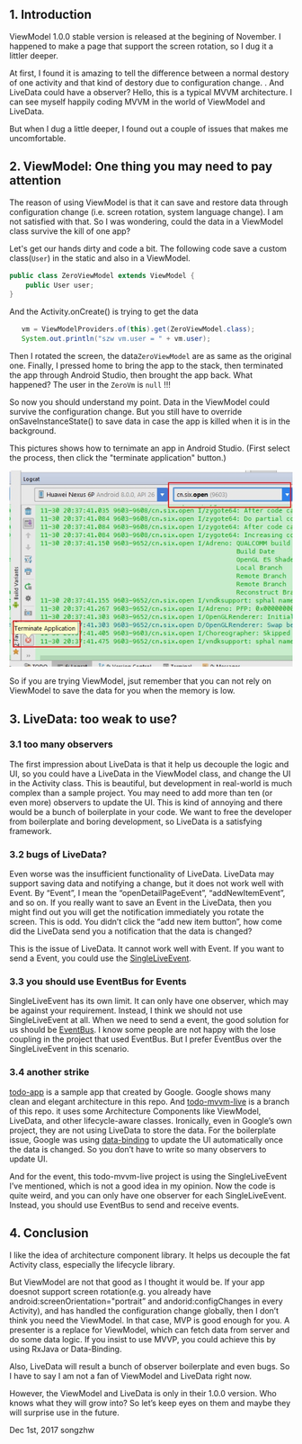 ## 1. Introduction
ViewModel 1.0.0 stable version is released at the begining of November. I happened to make a page that support the screen rotation, so I dug it a littler deeper.

At first, I found it is amazing to tell the difference between a normal destory of one activity and that kind of
destory due to configuration change. . And LiveData could have a observer? Hello, this is a typical MVVM architecture. I can see myself happily coding MVVM in the world of ViewModel and LiveData.

But when I dug a little deeper, I found out a couple of issues that makes me uncomfortable.

## 2. ViewModel: One thing you may need to pay attention
The reason of using ViewModel is that it can save and restore data through configuration change (i.e. screen rotation, system language change). I am not satisfied with that. So I was wondering, could the data in a ViewModel class survive the kill of one app?

Let's get our hands dirty and code a bit. The following code save a custom class(`User`) in the static and also in a ViewModel.

```java
public class ZeroViewModel extends ViewModel {
    public User user;
}
```

And the Activity.onCreate() is trying to get the data

```java
   vm = ViewModelProviders.of(this).get(ZeroViewModel.class);
   System.out.println("szw vm.user = " + vm.user);
```

Then I rotated the screen, the data`ZeroViewModel` are as same as the original one.
Finally, I pressed home to bring the app to the stack, then terminated the app through Android Studio, then brought the app back. What happened?
The user in the `ZeroVm` is `null` !!!

So now you should understand my point. Data in the ViewModel could survive the configuration change. But you still have to override onSaveInstanceState() to save data in case the app is killed when it is in the background.

This pictures shows how to ternimate an app in Android Studio. (First select the process, then click the "terminate application" button.)

![](./_image/2017-11-30-20-38-08.jpg)

  
So if you are trying ViewModel, jsut remember that you can not rely on ViewModel to save the data for you when the memory is low.
 
## 3. LiveData: too weak to use?
 
### 3.1 too many observers
The first impression about LiveData is that it help us decouple the logic and UI, so you could have a LiveData in the ViewModel class, and change the UI in the Activity class. This is beautiful, but development in real-world is much complex than a sample project.  You may need to add more than ten (or even more) observers to update the UI. This is kind of annoying and there would be a bunch of boilerplate in your code. We want to free the developer from boilerplate and boring development, so LiveData is a satisfying framework.
 
### 3.2 bugs of LiveData?
Even worse was the insufficient functionality of LiveData. LiveData may support saving data and notifying a change, but it does not work well with Event. By “Event”, I mean the “openDetailPageEvent”, “addNewItemEvent”, and so on. If you really want to save an Event in the LiveData, then you might find out you will get the notification immediately you rotate the screen. This is odd. You didn’t click the “add new item button”, how come did the LiveData send you a notification that the data is changed?
 
This is the issue of LiveData. It cannot work well with Event. If you want to send a Event, you could use the [SingleLiveEvent]( https://github.com/googlesamples/android-architecture/blob/dev-todo-mvvm-live/todoapp/app/src/main/java/com/example/android/architecture/blueprints/todoapp/SingleLiveEvent.java).
 
 
### 3.3 you should use EventBus for Events
SingleLiveEvent has its own limit. It can only have one observer, which may be against your requirement. Instead, I think we should not use SingleLiveEvent at all. When we need to send a event, the good solution for us should be [EventBus]( https://github.com/greenrobot/EventBus).   I know some people are not happy with the lose coupling in the project that used EventBus. But I prefer EventBus over the SingleLiveEvent in this scenario.
 
### 3.4 another strike
 
[todo-app]( https://github.com/googlesamples/android-architecture) is a sample app that created by Google. Google shows many clean and elegant architecture in this repo.   And [todo-mvvm-live]( https://github.com/googlesamples/android-architecture/tree/todo-mvvm-live) is a branch of this repo.  it uses some Architecture Components like ViewModel, LiveData, and other lifecycle-aware classes.  Ironically, even in Google’s own project, they are not using LiveData to store the data.  For the boilerplate issue, Google was using [data-binding]( https://developer.android.com/topic/libraries/data-binding/index.html#data_objects) to update the UI automatically once the data is changed. So you don’t have to write so many observers to update UI.
 
And for the event, this todo-mvvm-live project is using the SingleLiveEvent I’ve mentioned, which is not a good idea in my opinion. Now the code is quite weird, and you can only have one observer for each SingleLiveEvent. Instead, you should use EventBus to send and receive events.
 
## 4. Conclusion
I like the idea of architecture component library. It helps us decouple the fat Activity class, especially the lifecycle library.

But ViewModel are not that good as I thought it would be. If your app doesnot support screen rotation(e.g. you already have android:screenOrientation="portrait” and andorid:configChanges in every Activity), and has handled the configuration change globally, then I don’t think you need the ViewModel. In that case, MVP is good enough for you. A presenter is a replace for ViewModel, which can fetch data from server and do some data logic. If you insist to use MVVP, you could achieve this by using RxJava or Data-Binding. 

Also, LiveData will result a bunch of observer boilerplate and even bugs.  So I have to say I am not a fan of ViewModel and LiveData right now.

However, the ViewModel and LiveData is only in their 1.0.0 version. Who knows what they will grow into? So let’s keep eyes on them and maybe they will surprise use in the future.

<p>
Dec 1st, 2017
songzhw
